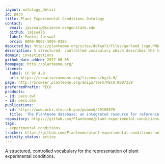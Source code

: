 ```yaml
---
layout: ontology_detail
id: peco
title: Plant Experimental Conditions Ontology
contact:
  email: jaiswalp@science.oregonstate.edu
  github: jaiswalp
  label: Pankaj Jaiswal
  orcid: 0000-0002-1005-8383
depicted_by: http://planteome.org/sites/default/files/garland_logo.PNG
description: A structured, controlled vocabulary which describes the treatments, growing conditions, and/or study types used in plant biology experiments.
domain: investigations
github_date_added: 2017-06-05
homepage: http://planteome.org/
license:
  label: CC BY 4.0
  url: https://creativecommons.org/licenses/by/4.0/
page: http://browser.planteome.org/amigo/term/PECO:0007359
preferredPrefix: PECO
products:
- id: peco.owl
- id: peco.obo
publications:
- id: https://www.ncbi.nlm.nih.gov/pubmed/29186578
  title: 'The Planteome database: an integrated resource for reference ontologies, plant genomics and phenomics.'
repository: https://github.com/Planteome/plant-experimental-conditions-ontology
tags:
- experimental conditions
tracker: https://github.com/Planteome/plant-experimental-conditions-ontology/issues
activity_status: active
---
```


A structured, controlled vocabulary for the representation of plant experimental conditions.
